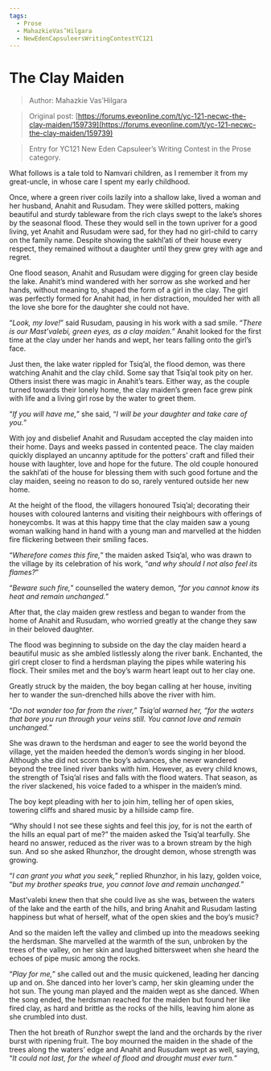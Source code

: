 ```yaml
---
tags:
  - Prose
  - MahazkieVas’Hilgara
  - NewEdenCapsuleersWritingContestYC121
---
```


# The Clay Maiden

> Author: Mahazkie Vas’Hilgara

> Original post: [https://forums.eveonline.com/t/yc-121-necwc-the-clay-maiden/159739](https://forums.eveonline.com/t/yc-121-necwc-the-clay-maiden/159739)

> Entry for YC121 New Eden Capsuleer’s Writing Contest in the Prose category.


What follows is a tale told to Namvari children, as I remember it from my great-uncle, in whose care I spent my early childhood.

Once, where a green river coils lazily into a shallow lake, lived a woman and her husband, Anahit and Rusudam. They were skilled potters, making beautiful and sturdy tableware from the rich clays swept to the lake’s shores by the seasonal flood. These they would sell in the town upriver for a good living, yet Anahit and Rusudam were sad, for they had no girl-child to carry on the family name. Despite showing the sakhl’ati of their house every respect, they remained without a daughter until they grew grey with age and regret.

One flood season, Anahit and Rusudam were digging for green clay beside the lake. Anahit’s mind wandered with her sorrow as she worked and her hands, without meaning to, shaped the form of a girl in the clay. The girl was perfectly formed for Anahit had, in her distraction, moulded her with all the love she bore for the daughter she could not have.

“*Look, my love!*” said Rusudam, pausing in his work with a sad smile. “*There is our Mast’valebi, green eyes, as a clay maiden.*” Anahit looked for the first time at the clay under her hands and wept, her tears falling onto the girl’s face.

Just then, the lake water rippled for Tsiq’al, the flood demon, was there watching Anahit and the clay child. Some say that Tsiq’al took pity on her. Others insist there was magic in Anahit’s tears. Either way, as the couple turned towards their lonely home, the clay maiden’s green face grew pink with life and a living girl rose by the water to greet them.

“*If you will have me,*” she said, “*I will be your daughter and take care of you.*”

With joy and disbelief Anahit and Rusudam accepted the clay maiden into their home. Days and weeks passed in contented peace. The clay maiden quickly displayed an uncanny aptitude for the potters’ craft and filled their house with laughter, love and hope for the future. The old couple honoured the sakhl’ati of the house for blessing them with such good fortune and the clay maiden, seeing no reason to do so, rarely ventured outside her new home.

At the height of the flood, the villagers honoured Tsiq’al; decorating their houses with coloured lanterns and visiting their neighbours with offerings of honeycombs. It was at this happy time that the clay maiden saw a young woman walking hand in hand with a young man and marvelled at the hidden fire flickering between their smiling faces.

“*Wherefore comes this fire,*” the maiden asked Tsiq’al, who was drawn to the village by its celebration of his work, “*and why should I not also feel its flames?*”

“*Beware such fire,*” counselled the watery demon, “*for you cannot know its heat and remain unchanged.*”

After that, the clay maiden grew restless and began to wander from the home of Anahit and Rusudam, who worried greatly at the change they saw in their beloved daughter.

The flood was beginning to subside on the day the clay maiden heard a beautiful music as she ambled listlessly along the river bank. Enchanted, the girl crept closer to find a herdsman playing the pipes while watering his flock. Their smiles met and the boy’s warm heart leapt out to her clay one.

Greatly struck by the maiden, the boy began calling at her house, inviting her to wander the sun-drenched hills above the river with him.

“*Do not wander too far from the river,” Tsiq’al warned her, “for the waters that bore you run through your veins still. You cannot love and remain unchanged.*”

She was drawn to the herdsman and eager to see the world beyond the village, yet the maiden heeded the demon’s words singing in her blood. Although she did not scorn the boy’s advances, she never wandered beyond the tree lined river banks with him. However, as every child knows, the strength of Tsiq’al rises and falls with the flood waters. That season, as the river slackened, his voice faded to a whisper in the maiden’s mind.

The boy kept pleading with her to join him, telling her of open skies, towering cliffs and shared music by a hillside camp fire.

“Why should I not see these sights and feel this joy, for is not the earth of the hills an equal part of me?” the maiden asked the Tsiq’al tearfully. She heard no answer, reduced as the river was to a brown stream by the high sun. And so she asked Rhunzhor, the drought demon, whose strength was growing.

“*I can grant you what you seek,*” replied Rhunzhor, in his lazy, golden voice, “*but my brother speaks true, you cannot love and remain unchanged.*”

Mast’valebi knew then that she could live as she was, between the waters of the lake and the earth of the hills, and bring Anahit and Rusudam lasting happiness but what of herself, what of the open skies and the boy’s music?

And so the maiden left the valley and climbed up into the meadows seeking the herdsman. She marvelled at the warmth of the sun, unbroken by the trees of the valley, on her skin and laughed bittersweet when she heard the echoes of pipe music among the rocks.

“*Play for me,*” she called out and the music quickened, leading her dancing up and on. She danced into her lover’s camp, her skin gleaming under the hot sun. The young man played and the maiden wept as she danced. When the song ended, the herdsman reached for the maiden but found her like fired clay, as hard and brittle as the rocks of the hills, leaving him alone as she crumbled into dust.

Then the hot breath of Runzhor swept the land and the orchards by the river burst with ripening fruit. The boy mourned the maiden in the shade of the trees along the waters’ edge and Anahit and Rusudam wept as well, saying, “*It could not last, for the wheel of flood and drought must ever turn.*”